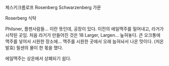 

체스키크롬로프
Rosenberg Schwarzenberg 가문

Roserberg 식탁

Philsner, 플젠사람들... 이란 뜻인데, 공장이 있다.
이전의 에일맥주를 밀어내고, 라거가 시작된 곳임.
처음 라거가 만들어진 것은 18
Larger, Largen... 눞혀놓다.
큰 오크통에 맥주를 넣어서 시원한 장소에...
맥주를 시원한 곳에서 오래 눕혀놔서 나온 맛이다. 
(저온발효) 필센의 물이 한 몫을 했다.

에일맥주는 상온에서 상폐되기 쉽다.
